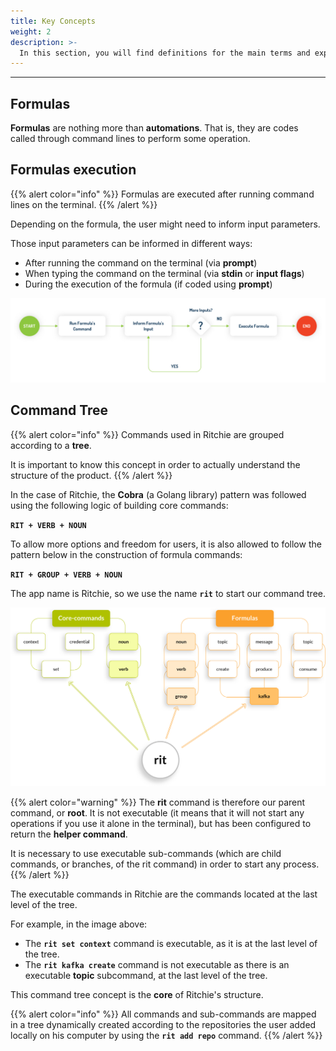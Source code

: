```yaml
---
title: Key Concepts
weight: 2
description: >-
  In this section, you will find definitions for the main terms and expressions used in the doc and/or in Ritchie.
---
```


---

## **Formulas**

**Formulas** are nothing more than **automations**. That is, they are codes called through command lines to perform some operation. 

## **Formulas execution**

{{% alert color="info" %}}
Formulas are executed after running command lines on the terminal.
{{% /alert %}}

Depending on the formula, the user might need to inform input parameters.  
  
Those input parameters can be informed in different ways:

* After running the command on the terminal \(via **prompt**\) 
* When typing the command on the terminal \(via **stdin** or **input flags**\) 
* During the execution of the formula \(if coded using **prompt**\)

![](/docs/start-end-ritchie%20%281%29.jpg)


## Command Tree

{{% alert color="info" %}}
Commands used in Ritchie are grouped according to a **tree**.   
  
It is important to know this concept in order to actually understand the structure of the product.
{{% /alert %}}

In the case of Ritchie, the **Cobra** \(a Golang library\) pattern was followed using the following logic of building core commands:

**`RIT + VERB + NOUN`**

To allow more options and freedom for users, it is also allowed to follow the pattern below in the construction of formula commands:

**`RIT + GROUP + VERB + NOUN`**

The app name is Ritchie, so we use the name **`rit`** to start our command tree.

![](/docs/arvore-rit%20%281%29%20%281%29.png)

{{% alert color="warning" %}}
The **rit** command is therefore our parent command, or **root**. It is not executable \(it means that it will not start any operations if you use it alone in the terminal\), but has been configured to return the **helper command**.

It is necessary to use executable sub-commands \(which are child commands, or branches, of the rit command\) in order to start any process.
{{% /alert %}}

The executable commands in Ritchie are the commands located at the last level of the tree.  
  
For example, in the image above: 

* The **`rit set context`** command is executable, as it is at the last level of the tree. 
* The **`rit kafka create`** command is not executable as there is an executable **topic** subcommand, at the last level of the tree.

This command tree concept is the **core** of Ritchie's structure.   


{{% alert color="info" %}}
All commands and sub-commands are mapped in a tree dynamically created according to the repositories the user added locally on his computer by using the **`rit add repo`** command.
{{% /alert %}}
